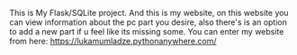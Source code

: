 This is My Flask/SQLite project.
And this is my website, on this website you can view information about the pc part you desire, also there's is an option to add a new part if u feel like its missing some.
You can enter my website from here: https://lukamumladze.pythonanywhere.com/
